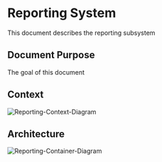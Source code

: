 # Reporting System


This document describes the reporting subsystem 

## Document Purpose

The goal of this document

## Context

![Reporting-Context-Diagram](images/structurizr-ReportingContext.svg)

## Architecture

![Reporting-Container-Diagram](images/structurizr-ReportingContainers.svg)
